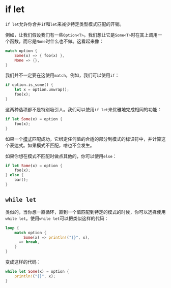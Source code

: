 # if let
`if let`允许你合并`if`和`let`来减少特定类型模式匹配的开销。

例如，让我们假设我们有一些`Option<T>`。我们想让它是`Some<T>`时在其上调用一个函数，而它是`None`时什么也不做。这看起来像：

```rust
match option {
    Some(x) => { foo(x) },
    None => {},
}
```

我们并不一定要在这使用`match`，例如，我们可以使用`if`：

```rust
if option.is_some() {
    let x = option.unwrap();
    foo(x);
}
```

这两种选项都不是特别吸引人。我们可以使用`if let`来优雅地完成相同的功能：

```rust
if let Some(x) = option {
    foo(x);
}
```

如果一个[模式](http://doc.rust-lang.org/nightly/book/patterns.html)匹配成功，它绑定任何值的合适的部分到模式的标识符中，并计算这个表达式。如果模式不匹配，啥也不会发生。

如果你想在模式不匹配时做点其他的，你可以使用`else`：

```rust
if let Some(x) = option {
    foo(x);
} else {
    bar();
}
```

## `while let`
类似的，当你想一直循环，直到一个值匹配到特定的模式的时候，你可以选择使用`while let`。使用`while let`可以把类似这样的代码：

```rust
loop {
    match option {
        Some(x) => println!("{}", x),
    _ => break,
    }
}
```

变成这样的代码：

```rust
while let Some(x) = option {
    println!("{}", x);
}
```
